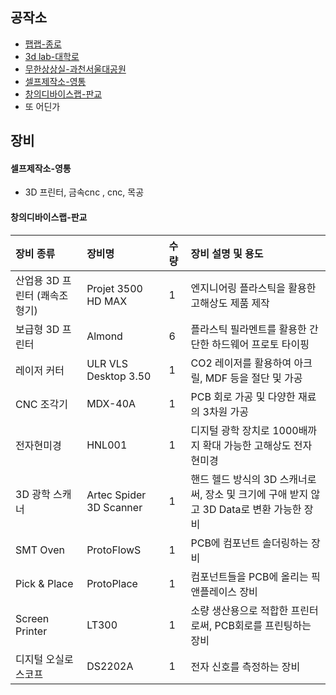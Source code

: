 
## 공작소
  - [팹랩-종로](https://www.facebook.com/fablabseoul)
  - [3d lab-대학로](https://www.facebook.com/CKL3DLab)
  - [무한상상실-과천서울대공원](https://www.facebook.com/groups/imaking)
  - [셀프제작소-영통](https://www.facebook.com/selfmakingstudio)
  - [창의디바이스랩-판교](https://www.facebook.com/devicelab.kr)
  - 또 어딘가

## 장비


#### 셀프제작소-영통
- 3D 프린터, 금속cnc , cnc, 목공

#### 창의디바이스랩-판교
|장비 종류 | 장비명|수량|장비 설명 및 용도|
|:---	    |:---	   |:---	   |:---	|
|산업용 3D 프린터 (쾌속조형기)|Projet 3500 HD MAX|1|엔지니어링 플라스틱을 활용한 고해상도 제품 제작|
|보급형 3D 프린터|Almond|6|플라스틱 필라멘트를 활용한 간단한 하드웨어 프로토 타이핑|
|레이저 커터|ULR VLS Desktop 3.50|1|CO2 레이저를 활용하여 아크릴, MDF 등을 절단 및 가공|
|CNC 조각기|MDX-40A|1|PCB 회로 가공 및 다양한 재료의 3차원 가공|
|전자현미경|HNL001|1|디지털 광학 장치로 1000배까지 확대 가능한 고해상도 전자 현미경|
|3D 광학 스캐너|Artec Spider 3D Scanner|1|핸드 헬드 방식의 3D 스캐너로써, 장소 및 크기에 구애 받지 않고 3D Data로 변환 가능한 장비|
|SMT Oven|ProtoFlowS|1|PCB에 컴포넌트 솔더링하는 장비|
|Pick & Place|ProtoPlace|1|컴포넌트들을 PCB에 올리는 픽앤플레이스 장비|
|Screen Printer|LT300|1|소량 생산용으로 적합한 프린터로써, PCB회로를 프린팅하는 장비|
|디지털 오실로스코프|DS2202A|1|전자 신호를 측정하는 장비|

